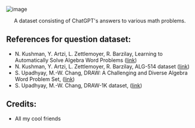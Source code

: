 ![image](https://user-images.githubusercontent.com/84760072/222894076-94ed5c17-d8dc-4b13-b6ad-180c7fdd6059.png)

<p align="center">
  A dataset consisting of ChatGPT's answers to various math problems. 
</p>


## References for question dataset:
- N. Kushman, Y. Artzi, L. Zettlemoyer, R. Barzilay, Learning to Automatically Solve Algebra Word Problems ([link](https://aclanthology.org/P14-1026.pdf))
- N. Kushman, Y. Artzi, L. Zettlemoyer, R. Barzilay, ALG-514 dataset ([link](https://groups.csail.mit.edu/rbg/code/wordprobs/))  
- S. Upadhyay, M.-W. Chang, DRAW: A Challenging and Diverse Algebra Word Problem Set, ([link](https://www.microsoft.com/en-us/research/wp-content/uploads/2016/02/tech_rep.pdf))
- S. Upadhyay, M.-W. Chang, DRAW-1K dataset, ([link](https://paperswithcode.com/dataset/draw-1k#:~:text=DRAW%2D1K%20is%20a%20dataset,derivation%20of%20an%20equation%20system.))

## Credits:
- All my cool friends
